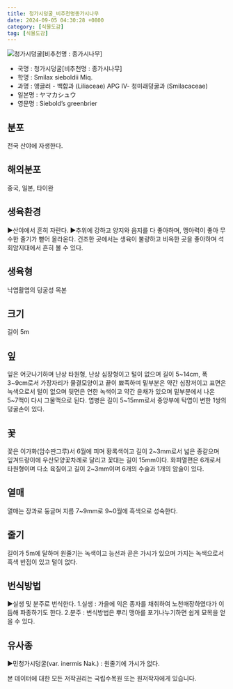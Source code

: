 ```yaml
---
title: 청가시덩굴_비추천명종가시나무
date: 2024-09-05 04:30:28 +0800
category: [식물도감]
tag: [식물도감]
---
```




![청가시덩굴[비추천명 : 종가시나무]](/fileUpload/plants/basic/Liliaceae/Smilax/6023/1_th2.JPG)
- 국명 : 청가시덩굴[비추천명 : 종가시나무]
- 학명 : Smilax sieboldii Miq.
- 과명 : 앵글러 - 백합과 (Liliaceae) APG Ⅳ- 청미래덩굴과 (Smilacaceae)
- 일본명 : ヤマカシュウ
- 영문명 : Siebold’s greenbrier


## 분포
전국 산야에 자생한다.
## 해외분포
중국, 일본, 타이완
## 생육환경
▶산야에서 흔히 자란다. ▶추위에 강하고 양지와 음지를 다 좋아하며, 맹아력이 좋아 무수한 줄기가 뻗어 올라온다. 건조한 곳에서는 생육이 불량하고 비옥한 곳을 좋아하며 석회암지대에서 흔히 볼 수 있다.
## 생육형
낙엽활엽의 덩굴성 목본
## 크기
길이 5m
## 잎
잎은 어긋나기하며 난상 타원형, 난상 심장형이고 털이 없으며 길이 5~14cm, 폭 3~9cm로서 가장자리가 물결모양이고 끝이 뾰족하며 밑부분은 약간 심장저이고 표면은 녹색으로서 털이 없으며 뒷면은 연한 녹색이고 약간 윤채가 있으며 밑부분에서 나온 5~7맥이 다시 그물맥으로 된다. 엽병은 길이 5~15mm로서 중앙부에 탁엽이 변한 1쌍의 덩굴손이 있다.
## 꽃
꽃은 이가화(암수딴그루)서 6월에 피며 황록색이고 길이 2~3mm로서 넓은 종같으며 잎겨드랑이에 우산모양꽃차례로 달리고 꽃대는 길이 15mm이다. 화피열편은 6개로서 타원형이며 다소 육질이고 길이 2~3mm이며 6개의 수술과 1개의 암술이 있다.
## 열매
열매는 장과로 둥글며 지름 7~9mm로 9~0월에 흑색으로 성숙한다.
## 줄기
길이가 5m에 달하며 원줄기는 녹색이고 능선과 곧은 가시가 있으며 가지는 녹색으로서 흑색 반점이 있고 털이 없다.
## 번식방법
▶실생 및 분주로 번식한다. 1.실생 : 가을에 익은 종자를 채취하여 노천매장하였다가 이듬해 파종하기도 한다. 2.분주 : 번식방법은 뿌리 맹아를 포기나누기하면 쉽게 묘목을 얻을 수 있다.
## 유사종
▶민청가시덩굴(var. inermis Nak.) : 원줄기에 가시가 없다.






본 데이터에 대한 모든 저작권리는 국립수목원 또는 원저작자에게 있습니다.
